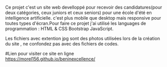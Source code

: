 Ce projet c'est un site web develloppé pour recevoir des candidatures(pour deux catégories, ceux juniors et ceux seniors) pour une école d'été en intelligence artificielle. c'est plus mobile que desktop mais responsive pour toutes types d'écran.Pour faire ce projet j'ai utilisé les languages de programmation :
HTML & CSS 
Bootstrap
JavaScript.

Les fichiers avec extention jpg sont des photos utilisées lors de la création du site , ne confondez pas avec des fichiers  de codes.


#Lien pour visiter ce site en ligne
https://morel156.github.io/beninexcellence/
